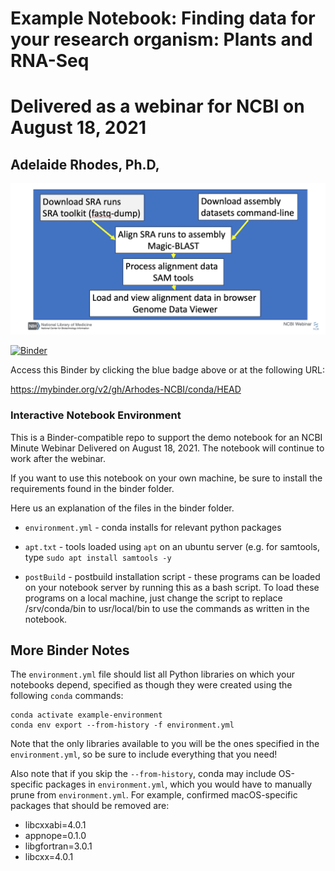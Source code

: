 # Example Notebook: Finding data for your research organism: Plants and RNA-Seq
# Delivered as a webinar for NCBI on August 18, 2021
## Adelaide Rhodes, Ph.D,


![Workflow Diagram](img/Workflow_demo.png)


[![Binder](https://mybinder.org/badge_logo.svg)](https://mybinder.org/v2/gh/ncbi/finding-data-demo-08-21/HEAD)


Access this Binder by clicking the blue badge above or at the following URL:

https://mybinder.org/v2/gh/Arhodes-NCBI/conda/HEAD


### Interactive Notebook Environment

This is a Binder-compatible repo to support the demo notebook for an NCBI Minute Webinar Delivered on August 18, 2021. The notebook will continue to work after the webinar.

If you want to use this notebook on your own machine, be sure to install the requirements found in the binder folder.

Here us an explanation of the files in the binder folder.

* `environment.yml` - conda installs for relevant python packages

* `apt.txt` - tools loaded using `apt` on an ubuntu server (e.g. for samtools, type `sudo apt install samtools -y`

* `postBuild` - postbuild installation script - these programs can be loaded on your notebook server by running this as a bash script. To load these programs on a local machine, just change the script to replace /srv/conda/bin to usr/local/bin to use the commands as written in the notebook.




## More Binder Notes

The `environment.yml` file should list all Python libraries on which your notebooks
depend, specified as though they were created using the following `conda` commands:

```
conda activate example-environment
conda env export --from-history -f environment.yml
```

Note that the only libraries available to you will be the ones specified in
the `environment.yml`, so be sure to include everything that you need! 

Also note that if you skip the `--from-history`, conda may include OS-specific
packages in `environment.yml`, which you would have to manually prune from
`environment.yml`.  For example, confirmed macOS-specific packages that should
be removed are:

* libcxxabi=4.0.1
* appnope=0.1.0
* libgfortran=3.0.1
* libcxx=4.0.1
